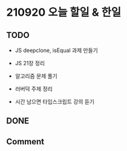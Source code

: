 # 210920 오늘 할일 & 한일

## TODO

- JS deepclone, isEqual 과제 만들기

- JS 21장 정리

- 알고리즘 문제 풀기

- 러버덕 주제 정리

- 시간 남으면 타입스크립트 강의 듣기

## DONE

## Comment
